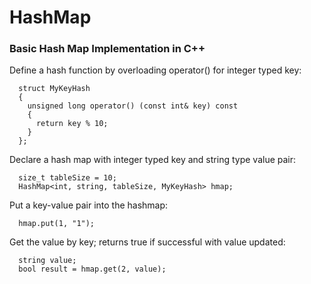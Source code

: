# HashMap
### Basic Hash Map Implementation in C++

Define a hash function by overloading operator() for integer typed key:
```
  struct MyKeyHash 
  { 
    unsigned long operator() (const int& key) const 
    { 
      return key % 10; 
    } 
  };
```

Declare a hash map with integer typed key and string type value pair:
```
  size_t tableSize = 10;
  HashMap<int, string, tableSize, MyKeyHash> hmap;
```

Put a key-value pair into the hashmap:
```
  hmap.put(1, "1");
```

Get the value by key; returns true if successful with value updated:
```
  string value;
  bool result = hmap.get(2, value);
```
